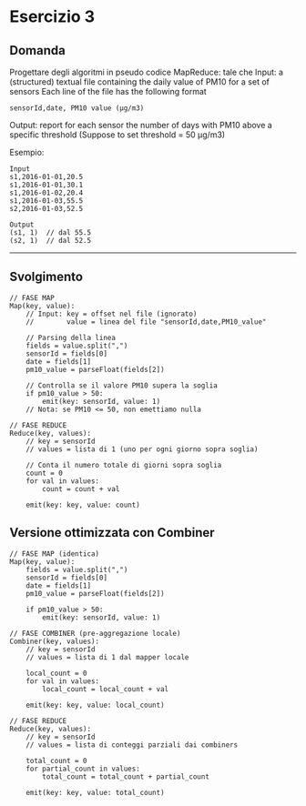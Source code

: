 # Esercizio 3

## Domanda

Progettare degli algoritmi in pseudo codice MapReduce: tale che
Input: a (structured) textual file containing the daily value of PM10 for a set of sensors
Each line of the file has the following format
```
sensorId,date, PM10 value (μg/m3)
```

Output: report for each sensor the number of days with PM10 above a specific threshold
(Suppose to set threshold = 50 μg/m3)

Esempio:

```
Input
s1,2016-01-01,20.5
s1,2016-01-01,30.1
s1,2016-01-02,20.4
s1,2016-01-03,55.5
s2,2016-01-03,52.5

Output
(s1, 1)  // dal 55.5
(s2, 1)  // dal 52.5
```

---

## Svolgimento

```
// FASE MAP
Map(key, value):
    // Input: key = offset nel file (ignorato)
    //        value = linea del file "sensorId,date,PM10_value"
    
    // Parsing della linea
    fields = value.split(",")
    sensorId = fields[0]
    date = fields[1]
    pm10_value = parseFloat(fields[2])
    
    // Controlla se il valore PM10 supera la soglia
    if pm10_value > 50:
        emit(key: sensorId, value: 1)
    // Nota: se PM10 <= 50, non emettiamo nulla

// FASE REDUCE
Reduce(key, values):
    // key = sensorId
    // values = lista di 1 (uno per ogni giorno sopra soglia)
    
    // Conta il numero totale di giorni sopra soglia
    count = 0
    for val in values:
        count = count + val
    
    emit(key: key, value: count)
```

## Versione ottimizzata con Combiner

```
// FASE MAP (identica)
Map(key, value):
    fields = value.split(",")
    sensorId = fields[0]
    date = fields[1]
    pm10_value = parseFloat(fields[2])
    
    if pm10_value > 50:
        emit(key: sensorId, value: 1)

// FASE COMBINER (pre-aggregazione locale)
Combiner(key, values):
    // key = sensorId
    // values = lista di 1 dal mapper locale
    
    local_count = 0
    for val in values:
        local_count = local_count + val
    
    emit(key: key, value: local_count)

// FASE REDUCE
Reduce(key, values):
    // key = sensorId
    // values = lista di conteggi parziali dai combiners
    
    total_count = 0
    for partial_count in values:
        total_count = total_count + partial_count
    
    emit(key: key, value: total_count)
```
